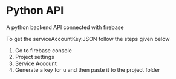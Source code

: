 # Python API
A python backend API connected with firebase

To get the serviceAccountKey.JSON follow the steps given below

1. Go to firebase console
2. Project settings
3. Service Account
4. Generate a key for u and then paste it to the project folder